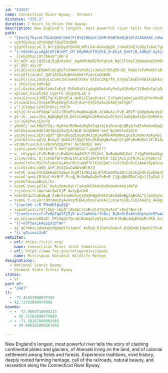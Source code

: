 ```yaml
---
id: "53355"
name: Connecticut River Byway - Vermont
distance: "233.2"
duration: 7 hours to drive the byway.
description: New England's longest, most powerful river tells the story of clashing continental plates and glaciers, of Abenaki living on the land, and of colonial settlement among fields and forests. Experience traditions, vivid history, deeply rooted farming heritage, call of the railroads, natural beauty, and recreation along the Connecticut River Byway.
path:
  - "}bxcGjfhyLeLfOiAx@mAl@eOlF{Nl@}Bb@uC|@kR~HaBfAeBjB}@lAiAbAmAX_CWwA?cA^q@`@]h@oCtE}@fAmI`G}FpHeBdBqBhAkIdBoAd@iAr@cAfAqItLcG`JwZvg@qJnSm@zB_ArGQfD?rBFrBj@xEDz@ElBa@pIU`C}A`Jq@zEW|DEpEPlKRpEhAdPEpAo@lC_@r@]^g@R{AbAiE|DqCvB_AjAyAzBoAd@oAXmCRO\\sBzBaD`CoDvAgF~AkSvEyMdBwE~@mYzHyAJ_PnQiAdBiBfEmBjD_A`AkDlCoBfC}EtH_EdEaIfD{GdDoA^sJzAaNfEiF~BwCdByEdDyCzAwBp@}G~A}CfAsBjAiBtAiElE}CxDcA~@iAl@wG~BaEfB{DvBwFtEsBx@}HpCmEz@cNpDcBRiEK}ASi@WeAaAcC{EcAcAsAY}BPsBfAyXnTqHdEeA`A}ArBcAz@oAn@yBl@sC`BiAd@sAXiC\\sB@o@Qy@m@m@mA{C{IiBsEm@{@mAw@uA]sA?uNvA_MzCmE|@cD`@i@PqGnG}ErFmHxFqDzCeFpCcCx@YR_@l@Cd@c@d@_Dl@_Aj@}ErBuIrCcDfCaBFaBSqIsDiToHsImCeImBi@EgA@iDp@wMdD_F@qARo@RmUpNmC`AoBR}ADcEWmE{@sF_BkG{BmQcFcDmBaAsACi@UWYCUNqFgDsBu@wHwDwGsDoM{IyAw@iBs@}Em@uM_@u_@D_BIaBU{Ai@yAu@_As@sAyAwEwGcF}FiA_B}@kBoGwPw@yAsAeBqJsJiAu@yB_AoA}@_LoKa@UsAQsD@e[v@aE^aHlAqEdAkCXuAG}AYoQqFsHgB}AQaHuAgIkAyEg@wFU}d@pAid@dBiBLkGdAiDF}BScDaAsBeAaGaEqBkAmPeGyCsAkEaC_FoDoE_EgCmC{DgFuBeDqKwSy@mAmAqAmBsAoCkAsBe@oQu@_PkBcDFsAMmBs@kJoHiGyJo@_BImBH_DEgBq@aEq@}AeAaAaGsCoGsDgA_Ay@_AmCyE}DqJqDsFiBkBkKaJsFuFiAwAaBgDkCwIwCsGyCyIw@sAk@k@qEiBgL}GuHwHgB_E}BkDi@cAwCwHUgBOkB?uArAyI~BoLhAuCjHyLhBmDd@eBNoBBkAYgBYc@mVg\\uAwAkGiFiBkAaM{F{ByAuE{DiAq@iAc@oDMaBPcCx@aI~DiAXeOq@wGdAmG?}BSyBq@_Dm@oJe@{q@oH{JkBaIyB}BWoMg@qASaDkAoASsAE}FRyCI}AQeAQuEeBkBa@oDg@{DSsACi@DiAp@iDhD}AlByCpGy@rAoBrAwCrAmFx@mFRcDQqIaA}BGqEFyF~@}AEaAe@gA_AcT}VeAs@iAg@sC_@qA_@aBsAkNmPi\\e_@k`@_e@ix@_~@"
  - ughfGpdeyLz@t@x@gCf@y@lDzQ@D
  - g}gfGfseyLuG`D_HrC{@x@y@f@aUhLmMrLkA~AeAx@q@X_JrAuKSoEJyGXyIzAoC?gCi@aAc@wHaFgCy@kWmDsEQ_O?iCRuQdE{\lGcCV}D?wBL}Bz@{@p@UQs@M_@@qGrDsD|A_Cn@s@D}@I_@O_Au@oDsGcAkCm@_CUuBEuMi@yISaCo@kBkBaCaAq@uQiE_BIqDa@cDDuNfBcClAuMdKsAf@eALqIaAaBa@eG_E{C_ByEyAiO_D_OaCaEYaBDcBRaG`BqNdAyBl@wG~B_BXe^vAaEh@}DdA_BJcBYyAs@oAwAs@mAYmAY_DHuD^kBv@aCxBsF`@sBLkDYgDc@gBiBgFsD_IcAaBaF_GeDgG_@e@cA_AyAo@}BKcHv@kKNaBRcHdCgHp@_CC_G{@uAEuAJ}B`@kE~AyF~AqI`BwF|AyDl@uED_Gm@}BEoCJ}Dl@aDRqBEwAMsDw@qAg@iKeG}Bu@oAKsA?oARqH`C}Cn@oALaDDiCOsBi@oB}@mDsCgFmDkASaCLy@oDm@eBqE{ImAmDS}AOqGx@}Ez@{B|@sAxAyApAs@jCe@tJy@nA_@|CqA
  - "{~}eGnkcyLsAgA}@YiB]oM?_CM_AQyBHyFfD}@tA_@~@SjA_@zEYjB_AdBy@`AyAj@gG`AsDPcBM_MiC{AUmAIoANmGrBuBXmFFuDg@wGqCcB{@oA_AcBm@}BSmPI{@MeDgAeCeBsFaKyAyBsCsBcD_ByBUsBIcEaAaFPiB[wFaBsBMoBx@}BxA_AdA_@f@mBrEiBnDy@bAyDfD}E~BaBfAiD~CkJtJ_EfJmAzBwBxEiA`BcKxESBiFzBsIdE"
  - _}}eGphbyLiDt]bAx@^j@H`@
  - kn`gGh`ayL}@}Di@iBg@sAsAaC_AgAmRcNaD}DoCgCeA_BgC{F}AyC}@qAq@a@}KmDoJsDiDkBcFiDmDsBkDqA}Be@{BSkDGgDXgLtAiDP}F@k\aB_CU{FuA_DmAaE{BgNgJaEqDs@u@yCkEkLeT_AqAo@k@sCaAaHQsB_@yA{@yPgNmAy@eIaAmAk@uBmBmAq@{Bi@uAKiDFcDl@iIxC}MdGqBrAoDdD}HpLmAvAuHzF{C`B{B~@gMrCgGdEa]bSgClA{C^cCAqCc@kCmA{BaBkIsIgKaKiAy@yBeAiCk@cCGerA`AcGNqEf@oMfDyD~AyAjA_BxBgAzBWz@c@nB}AhLq@lDwAjCsAtAgCxAaAXcBP_RWqWh@eEf@uWtE_BRcBBcBMkW}EyDiAyAw@gDgCuCsDmR{ZuEiHqAyAqAmAyAaAuEeAsGwD}Au@cB_@qHi@cEIiECcE\gE`@oQfCcB^cCv@cJfBaGfB
  - gl`gGh_ayLcA^
  - yx|gGja}xLqEb@mG]gCg@yTsGmWmIyHeBu[uJwGaCcBSgEKcB[_Bo@eJsFwMaGkCaBiDgCyAy@_Bc@cBGaFLqGVaBRgHxAuMrF}A`@cBPeBEcBQ_MuB_Bg@{DkB{DmA_E}AaQuEoK_AsLmBwELeJ_AgGeAaHoBkCSwAFyDdBsGjBwARwACcIoCmDe@cBs@_B}@gDgDoEaGmAaAwAk@aOaDyCkBuBcA
  - ee|gGf}{xLWvC_@dCsAtDoAnBkAhAmEfFyAvCa@dBAN
  - aijhG|jyxL}DoByLsCoRsImCUwHQ{XdAo`@tEuCdAgTfK_Ar@yElEwEhFmBxAuBhAc@`@]j@a@jBCnDEx@Or@y@vAgBhB{AjCcAfCy@xCoAxC{MnReAdAkAx@uBz@_KdA{GtBgCj@mRrAsBA}Bq@wH{DwHkE}DmCuLiJuA]sAAkIzByBnAoNhNmC`DoAr@oDjAaDf@uEJkDGuA_@wAw@cIuGmBmAiBi@wEg@_AYe@k@wBcFo@}@eAs@uFsAo@gAi@cBiBod@a@_D}@yCyAaCkF_GiA_AgM{HsA_@cC_@qYsCos@VgCLkL`BiDDyBYsDmAyC_CaHiJ}BcBqAa@aCK}FXcCDmTy@iDWsAa@c@_@eBmBwDyCcAgAcGgKwFyKaLwQmC{E{GgOeGiKgAqCiAuEsDiZYoBi@eBiA_B{CeDcR_]}AsBiAeAsBiAiA[qBIeUtBkIGoFk@wARiC|@sBHyB]yFwCkCk@uAGcB^aHlC_@DsA?mDk@uAJeEz@eBTuMn@cJvAkIzBq@HuBCcH_@yAm@{B_B{As@_Bc@yYwFsRsEmAe@kEyCqGgD_Be@gEw@cBMkPk@aHGmDSkAQuG{BaJ_GyDmB}Ak@kN}Cu@w@i@y@SeAIgAV{CpAgJL}CHiMMmBDMKqAo@aCw@cBeBmB_XiQ}@aA}AmCo@_Bs@aD_@_EE_FPuHVmDh@sDRk@jAuCrAkCc@sAwDiTi@y@
  - s_jhGpsxxLkHhVA@
  - ixliGxzkxLe@AoCeAaIaEyE_EkDkDaEiCqAq@kDmAuRyFwGyA{KeByCS}Bm@sFgCqDwCiAu@_MeGu@Yk@EaFV}YCi@^qBvD_@TyDr@mAp@_AlAuDfJaDrFgGtMm@~AgEhOgArCcAjAoAl@sAJo@Eyd@aHkHw@{Ky@iBa@sAs@uL_I{FaDeD}BcDuCcAmAoByDoFmIwC}FiAkBcAkAiA{@wGyCiA}@}@mA_A{D
  - wpliGh_kxLEt@i@`Cy@rFU`@i@pC@LiA`G
  - evwiG|mixLkJdB[TgCXiDPqKlA_@mBS{E}AgOiAsC_EoFqAkCm@mCyAiM]qFYeYRwOMsB_@yAYq@cEyGqAgC}A_CiAu@uFwByCkByE}DgFmF_DmEgU__@cBqBsC{BcEcC}GgCmAu@sC}BsDgDaAmAw@_BcA{Ci@kDMsBWqZm@aFiAuEyQen@wB{FoDsKiEaKkIcPsBmDiB{Do@eB}DmNwDwOiAeCeEsE{AcCgA_DiFsSiAwC_B_CiA}@sAm@_D_A_b@aJwBaAeAcAyAaCuEaMaBaEsCyEkE{EoPaMaBsB}@yAiAmCsAqEcDiLgEkQoAqEiAuCgDmG_DeEwDaDmCeBmGeC}Do@gEYmKScE@aEl@}D|@_En@_JBiBWcEaAmDmBuCeCiCaEcGoK{BcDaD{BiOmIyF{DaNgKgHeDicAkb@uEcBmAK}CFyCX
  - o{viGdchxL}@vGkAfMu@bDg@lAs@|Au@~@}@z@oAx@oAh@}Bf@gD^
  - y`ljGtgqwL|@fERtBXzL?hK?D
  - m}kjG~krwLmFd@qA^uGlC{BVgEScHw@mAa@aB_A}AWwALcFvB_AR}F^gb@p@wNc@yQv@}TLgMA}Bo@mCiBgCsCuDmFk@yAm@}BSiBSmFKWu@YuK|AmW|C}Dv@yAl@sAr@iAbAcCtCiCpCsA~@wAr@{Af@gEx@mEj@qA?qAWyAm@c]mOiJmEiDoBuKkHod@}[yM{J_B{AcAs@iAe@qAYuAKuABmCXeEt@qGxB_B\eBHoEGyCg@yAe@wAs@oAy@sMeK{AaAqJaFkXuSoDaDy@qAo@yAcD}Ji@qA}EoI_DgHuU{l@mJuUsNw^{CoH}KcY
  - g{~jG`_iwLcIkS_BqDqBgD{B_DmCoCwHgGkJeNeCuCwQ}OyV{SaDyByAs@ar@aNkKkAsKg@_HsAcBMgE@qK~@cBFmHBiBCcBO}DcAuL}FcG]qDo@eSmI_B_@cBMum@_CuN}@cB?iEPcPlAcBRaKvBoUtHe^nMc@BgI|B
  - cu~jGbyhwLcEzD?@
  - ybmkGj`ewLkMpEYZq\~KyBfAiBdBwAzBgDdIq@tA}AjBiAr@i@RyAJoAEaOmAuAQg@SiAs@wAmAiG{GmE_FcBmC[kA]aCIsBHkFEaBOmBs@}CkAcCs^ec@eLaOqLgNiA_AsBgA}Bm@kE}@wBu@sBgAiC_C}AsBsAeCuKuXqAcC_AkAgAaAq[{UgI{FsC_BqI_D{XaIiPgFcKeFqWcLkRoKwCmBgCgCuBeDaB{DeDsKaBmEqAeCwBmCwEyDyUiQsCaBoAk@sAYqMsA{GqAuBaAwEsDcAaAy@sAsEsJaGaKwDyFyGuIkHaIsDuFyGsFuBiAcIuCiA_@sAGiMfAuU~De@DmAQoA}@]c@oDsGiJaNiF{IyCsDsBsAi@Q}Ie@m@GyAq@qGqKaA_AmAk@wFeAaD_AoAMiD?yNZyAJiARmAp@aA`Aw@rAeBxDsBfDcBjBoEfEmBvAoClAaXnJmAj@wKbHmAj@wFvA{BJwAOsA_@gTcIyFmAwIiAkZ{A_C_@yBs@mAq@iBsAkJuIgHeH{NqM{KoKyDeDkCgB{CwAaD{@}B_@sV_DgDQeDVuJ~A_CLeLPu\fDqA`@{DjCaHzG
  - omlkGlocwLEdA]d@{Bz@iAv@}ArBiB`Di@dBmA`Ge@`Bc@dCKx@i@|K
  - yycmGjyyvLoEnCab@f^qBVu@GqBi@u@EmAJgHjAeMXkAMm@WmLgGsOiHmAcAaAgAeL}MwCeCgH{EqImHoAs@oBo@yNmCuBgAwAaAi@w@aJuQmGiLy@qA}EuF_BsEy@sAs@w@_@aAe@u@eGyGkB}AaDiBiA_AsBwCy@uAe@}AsBcKm@_ByBaDiAeAsFkDmF}DqFqDmIiFwAm@_B[iEAaBM{Ae@qGsCyASeBXiAr@mBlB}A`AgIxBiElC}@T_BIaD_BqAUwA?gFz@u@BsCKgHm@cCFeIjBiC`@o@ViA~AcCvEo@~@cBbBsAl@}@RmHX_BXsG`C}Ab@qKz@oHVaBR}JlC}AViMr@{IWgFdA_Bj@sAx@}G|G}C|BuCfCmAd@sALi@E}DgAoNkB{NJaEv@oBH{KsB{Ac@cSqHwAo@iA}@yDgFm@sAuAoGiAwBcE_FoGiNm@eBs@uAeAkAmAg@sAEgGrBwAD_Be@oAgAgEyE_GoHiAkAaBgCo@qA_@yAY{Ay@{Im@yCg@w@i@a@}BqAcAYkAGwB@sAPmF_C_Ce@gBPqKrD_@Fs@KkAg@{FoDuQ_JsDqAkCa@qADi@JgHxCm@FcAGuAc@sCyBmAe@g@CiJf@sBd@oB~@cA`BsBxA_Dj@m@?oASyAk@}C_BUYgD_BqWkJ
  - yonlGtnvvLo@l@_BnAy@`@mAXcFl@g@?SUc@kDe@gBaAw@c@?q@PaEnBmEnCiF|DiAp@yAj@{JxCuAr@{LdOgEvIyAxBkL~LeAv@mA^y@A_H}AeCS_K?iCl@_BdAcBfByDdImAtA}AdAaAXeI~@uCr@qc@bQ_BbAo@l@mArBuC`HwBpCiAx@}BbA}GpBuNlGwCz@iCb@eBFqGEqBYeBy@_As@sC{DmAmA_C_BqIkDoOaH_B}@mAwAwFqKu@aAcAy@mAe@y@QuAAsEl@_CKcPuCwJwDeM}CmB]yA?yFp@uFZcWbAoC@uASiAk@{@y@sCoDcAw@oAe@cBOeVFaEYsBYeNmD{NaEo^kI}CMsB@aB\kCtAaM~HmBx@mI`A}DnAmCfBiRbRoD~BsCt@kVpDkEjAaC`AMH
  - wzcmGfcyvLAJCx@Br@h@zENtA?`AGtAKd@C`AAV
  - synlGzpuvLCXHfAr@`B~DdG^p@Bh@SdC?~@n@lE??
  - w_`nGnyqvLcFiBcEeBsCsBwGoHsAqAkM{F[E{GkC_NuBuNmBU}DmC_Pi@gFkGkkAAgAx@mj@HcP?eDSuLQuHO_C_@wBm@mBmA_CeBiBmBkA_A_@cOsBs@[eAw@eBqByA{Cs@mBy@aFi@mEQmCaA{S?mQKwCc@iCwB}JOkBBaFKU
  - i|cnGrvdvL`Oj[xAlDfBrFdAnEtAlInCb[dArHt@xD`CbIjAzCjGfN|AvE|@|Db@lClAvJn@tDrAlF|@dCjBhEvBjDhC`DvJnJlFdGlEnG`EtHhDvIrCnJlBtIhAnHfBpNnBdIlBfGnCrGnBfDbA|AnPpTtBfDbBdD|@`CxBdIn@zDFx@?xAKvAQnASp@k@dAm@r@sCxBaIfE}JnGmA^sABk@OkEuBi@Kk@JYJq@r@g@lB]hC
  - awdnGlhfvLM]cDsFy@gCUyAOsCNsIs@gM?kIK}@i@mCcCaJcBuDcDcGiAmAsByAsDuAsQ_GsEgAcE_C}CgAqKyBsCQgD?uAUwBu@cBu@{@g@qCcDa@u@aA_C_AmD_AyJo@oCyBgGoG_Oa@oASqAGyAp@iQdAsMV}KNkAn@aCtHuKjBeBtHyEnC{BdJmKpA_CdFcMtFoQhA{BdCkDdBeBnBuAtF_DhBeBvAoBdEqHpLwVhMsX~@cCbAmE~CqUbAsElD}MNqBToF\{N?sGIkAO_AmBqFu@kA{H{GsD}B_CiAcC}@mCs@oPeDqCGmJX}EA}C_@sDeAsCcAiCoAeZ}SoLmG_WoS{JeJgM{MmDwC}CsB_O}HwUwMoB}A}D}EoAyBeAaC}@iCoAuEm@uDk@aHI}ENgHRoCl@sE|@eEvUk|@vAsE`AaCrByDxAsBrCaDlB_BrD}B|\wOpDaCtC_D|BmDlBgEnAqE|@gFX{CbDye@@y@pAiR^yGD{CEmB}AmSHaGn@cHtJ_q@JcBCkHWoCSiAoAmEc@aAqA{BgAuAs@m@uBuAyDqBqD_C}@a@uEq@aA_@oB_BmDiFw@k@_Ae@sGgBkJw@uASs@Uy@k@sC_DoAyBs@gCo@sEyA_TYwCoA{GmB_JO{B?yFQoC{R{_AuBoLYmC?eATmJHiPt@eLXoCr@cCb@_AxDsEnAsB|CgIr@eCh@iC|@eHT_D^}HVoR`@_KNiL?gEWuVGwT^}T?uCSwH?_Df@cj@ZeHToCvDgU|C_Tv@uK`Eqa@EkBiAiNmA}KoB_OuBkYWmJ[m_@a@cUkCk\SyDRgQCiDe@aY_AqYW{MOwCa@oBYg@yA_B}@g@
  - i|cnGrvdvLs@dG_AnF_@lA}AxCwNbVmBtB?@
  - swtmG`qxuLkn@zQeHxBcGzBuG|CqNfIoNvJaGjD{MzGmHtEsDvCqFzEqFdG{EvGkEdH}BnEcCpFqH|R}F|QsAxCuCrE}BxBuCrBkDrAyCp@aCRuB?iE_@e\{Guj@eKgJmBcFu@wFe@}DEsGFgERcGj@cEr@oHdBwEzAoHhDaE|BqG|EiBlB_CzCgBfCmCvEoBhEsCxHs@fCuCzIaCxFoCnFsBjDmDfFm[ja@mBrCyBzEcArCwAfGk@pEQnDKxDLdGThDh@vDrA`GhA`DzGtN
  - swtmG`qxuL{BfKoC~HiBlE_Pza@_BrDmBpDaDnFeBrB_C|@s@NkBDoCe@a]{IgIyA_BEaAJ_Cp@yStMmDlBaMrFqD~BoDtCeDlDyJlM}B`EwCtH_IfW}@`Co@lAwBdDaAlAwCfCsAx@yAr@}DjAgE^eB?gEa@}e@wGgK{@cEGkMFeTrA{Dl@cBl@}BpAmDpCaq@xq@cApA}@vAq@zA}BzGo@|Au@rAeAlAmA`AyAp@iEl@sKBoEZ{FpAcC`By@dAcCzEs@jBwAnFg@jICzDFtFGrBE|Aw@vG[pBq@dCyEnJ{AtDi@dBiA~G_AzH
  - ywsmGfdxuLoBn@i[hJ
  - kvsmG`ywuLy@JsC`@yAj@mAx@yFrFsAn@cBXkAt@u@h@eAxAk@jAKf@
  - isjnGnuitLcApCmAc@wCG}E_AwJy@aGmB
  - kwknGlqitLqKmEgB_AaBsA{GaHoAy@{@e@kBg@kNkAiBs@oBeBgAgBcRq^{[mm@y@sAkCmCw@eAa@oAWuAkAoPEsBNsBj@uB`EaJd@_B^qCBoBGeAQaB}EmPcA{BwCaE_@cA]aBq@sJyB}SOyBEmE?{PIiFQmGk@mE_@_Bk@yAqFoLy@sA_CmCuMgMkDsC{BgA{IiByDA
  - svqnG`t~sLwD?cBMcAWsDyAeAUyMiBwLoDoBYwVeA}CDsjArG}DLcCQ}Aa@cB_AkBgA_A}@eAaBeEoKuAqBcKmIiUiO}CgBcCy@kOmEkG}AsEm@wFEoCSuPeEeBYw@Ay@Fy@Vm@`@}AdBm@xAg@jBUfBc@zHUxBy@lCo@~@y@x@cC~A_A~@}C`FcCzF}CfDiUpb@}@dBeB~E]l@[Zo@XwAHiMc@eAIeBe@cCeBgIsIsAy@{DaA{@k@]a@oDeGgHcNsAwCe@oCsAu[iBg^C_DzB}^xFefAtA_VBkAYg@k@_@
  - "{sqnGbh~sLB`FMn@Ul@w@|@"
  - sapoGhaxsLLfATjDb@`LNpA^jAbAbClCxBr@lAt@jDxAtK^rBn@fBxClF
  - "{iooGtezsLcCrFoBpFqAfF{DjR_A~CsAhDoLrTuOx[_BjBcDtBsAXsBHyVyBeBFwAXwAr@oDbCmDnEsFtI}@|@y@`@u@Py@DaB]m@[qCyBsA]y@Gy@JcDfAu@JcCQ_MmCuAEgELcAh@o@z@_@`Ak@vCk@dBoBfEmCrE_BtAo@\\k]lJsAZuAJcBEcVsEwBSuA?sBPqFrA{KzDcCzAmGdGgAv@kBr@yANsAAqKqBy@EwANyBfAy@z@uBhDmBbC_Ax@iAp@qB`@oU|@mBd@sIbD}BnAsAlAgCtCu@dBoA~Dy@rAiAfAqHrFgB`BuAvBiC|EwEdGoBjAaD`AiAl@uDpCwFzC}AjBi@lAk@vBiAnIs@tHWxAcIdVo@~CU`COvEJfFEfGOrBY`Bi@lAe@j@m@d@}JtD}EnCaDbA_CVuB?oC_@}]oM{IuDiDoA}Ba@kIq@}HiBsBWy@EsBLkNhCqL|DwJvDqBXmA?iB_@qAy@mDyDaBaCQ_A}@_J{@aGm@gCmBaF}GmMmAmCgMm^_AcCgAmBeCuCiNyMkOwKi@i@iAmBiDaK}@yBoA{BcByBePiQsFgFmb@_\\_TyPiBeBgFiIiCuFu@_CsGiWuDwQmAgDyBeEuA{BkK{M{FeIi@a@eA]kl@iPyBu@_OaJcAY_BQwH@kFh@wB`@kEzAaLxFiA\\mC^qHh@a@Py@~@s@vA}@lAeB`A}B\\}CEcCQcCgAkPmKaGsByBkAcAiAu@wAcDmJgCaDaHuHyEyDu@aAk@kAq@aC}AmNq@wCy@{BaAqB_AsA{BmC{AaAef@qT}CkAaFw@qMa@sPSsGDmBLsCd@eOhEsDX}AOsEeBcCyBu@_AyLeV_B}BmBoBiA}@cE{B{B_@}AFqDl@yBbAcExCyAj@}@@_ASgAk@sNsKcTkSc@}@_@uAmAgF_@aA_DeGsAyCiAoEi@kDyBkWo@_FwA{Es@sAeBkCkKuIgBy@eBm@qL}BcCu@eCsAwDcDyJiJyCmDyC_F{IuQmDmGaDcEqEyD{BqAoAg@sKkCgAGiBBaJtAsAEi@MkAe@w@k@sAsBwHiOy@gCu@qEo@gCsA{C_AkAoHuHeDiB"
  - wa_oGjswsLmBDuE]_FX}Ag@}f@ea@cBoAq@[y@IyALuNrE{GdByA@gBk@oRcMkA_Ac@m@_@s@YeAe@sE_@yBgC_G]a@eAs@u@SiAEeBFuBXsJv@k@L}@r@cElFaB~CaBlEm@fCS~AS`GA`CSpAg@dAoCxBa@tAw@xFe@lA_Ar@gI~DqJlGqJdIiAn@s@PiAJsBWkHgBuAs@_BeA_Ay@eGiJo@]cAWu@Di@X_@d@cBxDkAfFq@|@s@HkAi@wJ{IaCeCuAm@iEWiEw@wO|@uMSs@Ku@WaBaAuUwPgBw@oBa@iACgAJuAXoAf@yAjAmDrD{@p@_[nI}FpBsBzAsAjBe@z@wErLsAxAyAlA}JzGaE~BsBx@wIrCcGf@qBh@{@f@mAfAiHrHaCrCiBnDqEfK
  - "{|~nGfjwsLkAvESXc@^WP"
  - qj`qGrmmsLs@a@w@u@g@q@iEoJgAsC_AsDy@_B{GgGeBsAcA_@i@Em@L{@p@cEfEwAfAkMpH}GhEoOtN_BjBkQ|VoJbMc^jd@qAlAaB~@cCx@eDl@sSpFgFfAyBPmVc@}DJsBPyCf@cCr@_KlE}Bp@kA~@yA`C_Av@iBl@iD`@aBKqLiDgASoUyByCk@uAk@eBgAcCaE{AyAiAk@iAMiAFcA\wH|DqHjE}M`JmAd@}Cf@cAXsAx@_D|BcATiAAg@OeD{AmByAoBgC_@Yw@YqAWqCQuASwFsBgCg@eBEy@JaA^{BfB{DzEu@vAUf@]`Be@vG_@zAeA~C]`DUp@iBlCwBfIe@lAcA`AsBx@mAhA{Qz\y@jA_BxAy@^cEbAkFnC_ElAwAPeBCaKs@gAUeDwAgCu@eASwAIoF^kHfAgCM{C_BeEmFuAoAmA}@_PgIr@wM\sCd@cC
  - "{i`qGzimsLUvB"
websites:
  - url: https://crjc.org/
    name: Connecticut River Joint Commissions
  - url: https://www.fws.gov/refuge/missisquoi
    name: Missisquoi National Wildlife Refuge
designations:
  - National Scenic Byway
  - Vermont State Scenic Byway
states:
  - VT
part of:
  - "2487"
ll:
  - -72.46453900037454
  - 42.72703899974999
bounds:
  - - -72.5603710004213
    - 42.72703899974999
  - - -71.50167800003965
    - 44.996281000367844

---
```


New England's longest, most powerful river tells the story of clashing continental plates and glaciers, of Abenaki living on the land, and of colonial settlement among fields and forests. Experience traditions, vivid history, deeply rooted farming heritage, call of the railroads, natural beauty, and recreation along the Connecticut River Byway.
